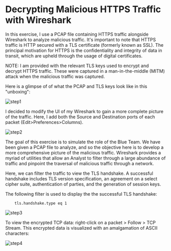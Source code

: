 # Decrypting Malicious HTTPS Traffic with Wireshark

In this exercise, I use a PCAP file containing HTTPS traffic alongside Wireshark to analyze malicious traffic. It's important to note that HTTPS traffic is HTTP secured with a TLS certificate (formerly known as SSL). The principal motivation for HTTPS is the confidentiality and integrity of data in transit, which are upheld through the usage of digital certificates.

NOTE: I am provided with the relevant TLS keys used to encrypt and decrypt HTTPS traffic. These were captured in a man-in-the-middle (MITM) attack when the malicious traffic was captured.


Here is a glimpse of of what the PCAP and TLS keys look like in this "unboxing":

![step1](https://user-images.githubusercontent.com/32144498/177210403-ffff6f0f-77cc-43f8-8ad0-f79fa2d1767c.png)

I decided to modify the UI of my Wireshark to gain a more complete picture of the traffic. Here, I add both the Source and Destination ports of each packet (Edit>Preferences>Columns).

![step2](https://user-images.githubusercontent.com/32144498/177210927-d372813a-1f3b-4a22-a888-b14a1a2e27d6.png)


The goal of this exercise is to simulate the role of the Blue Team. We have been given a PCAP file to analyze, and so the objective here is to develop a more comprehensive picture of the malicious traffic. Wireshark provides a myriad of utilities that allow an Analyst to filter through a large abundance of traffic and pinpoint the traversal of malicious traffic through a network.

Here, we can filter the traffic to view the TLS handshake. A successful handshake includes TLS version specification, an agreement on a select cipher suite, authentication of parties, and the generation of session keys.

The following filter is used to display the the successful TLS handshake:

        tls.handshake.type eq 1

![step3](https://user-images.githubusercontent.com/32144498/177214409-39743bde-f328-411d-968b-11b5c2b1ddc4.png)

To view the encrypted TCP data: right-click on a packet > Follow > TCP Stream. This encrypted data is visualized with an amalgamation of ASCII characters:

![step4](https://user-images.githubusercontent.com/32144498/177214779-fa68b509-6b96-472d-9515-be909270726b.png)

